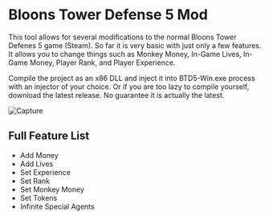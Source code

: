 # Bloons Tower Defense 5 Mod
This tool allows for several modifications to the normal Bloons Tower Defenes 5 game (Steam). So far it is very basic with just only a few features. It allows you to change things such as Monkey Money, In-Game Lives, In-Game Money, Player Rank, and Player Experience.

Compile the project as an x86 DLL and inject it into BTD5-Win.exe process with an injector of your choice.
Or if you are too lazy to compile yourself, download the latest release. No guarantee it is actually the latest. 

![Capture](https://github.com/CyN1ckal/BloonsTD5Mod/assets/29387530/5e4ef887-9708-4341-b973-94650ca7786b)

## Full Feature List
+ Add Money
+ Add Lives
+ Set Experience
+ Set Rank
+ Set Monkey Money
+ Set Tokens
+ Infinite Special Agents
